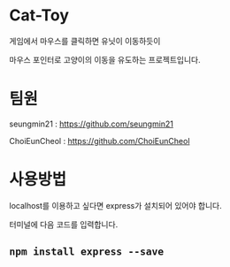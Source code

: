 # Cat-Toy
게임에서 마우스를 클릭하면 유닛이 이동하듯이 

마우스 포인터로 고양이의 이동을 유도하는 프로젝트입니다.
# 팀원
seungmin21 : https://github.com/seungmin21

ChoiEunCheol : https://github.com/ChoiEunCheol
# 사용방법
localhost를 이용하고 싶다면 express가 설치되어 있어야 합니다.

터미널에 다음 코드를 입력합니다.

`npm install express --save`
---
